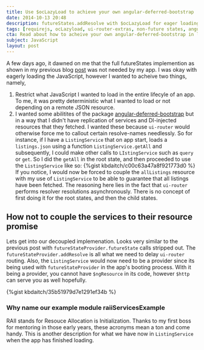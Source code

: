 ```yaml
---
title: Use $ocLazyLoad to achieve your own angular-deferred-bootstrap
date: 2014-10-13 20:48
description: futureStates.addResolve with $ocLazyLoad for eager loading
tags: [requirejs, ocLazyload, ui-router-extras, non-future states, angular-deferred-bootstrap, ng-deferred-bootstrap, RAII]
cta: Read about how to acheive your own angular-deferred-bootstrap in less than 100 lines of code
subject: JavaScript
layout: post
---
```


A few days ago, it dawned on me that the full futureStates implemention as shown in my previous blog [post](http://bardo.io/2014/08/26/oclazyload-future-states/) was not needed by my app. I was okay with eagerly loading the JavaScript, however I wanted to acheive two things, namely,

1. Restrict what JavaScript I wanted to load in the entire lifecyle of an app. To me, it was pretty deterministic what I wanted to load or not depending on a remote JSON resource.
2. I wanted some abilitites of the package [angular-deferred-bootstrap](https://github.com/philippd/angular-deferred-bootstrap) but in a way that I didn't have replication of services and DI-injected resources that they fetched. I wanted these because `ui-router` would otherwise force me to
callout certain resolve-names needlessly. So for instance, if I have a `ListingService` that on app start, loads 
a `listings.json` using a function `ListingService.getAll` and subsequently, I could make other calls to `LIstingService`
such as `query` or `get`. So I did the `getAll` in the root state, and then proceeded to use the `ListingService` like so:
{%gist kbdaitch/c00c63a47a8f921773d0 %}
 If you notice, I would now be forced to couple the `allListings` resource with my use of `ListingService` to be able to guarantee that all listings have been fetched. The reasoning here lies in the fact that `ui-router` performs resolver
 resolutions asynchronously. There is no concept of first doing it for the root states, and then the child states.

## How not to couple the services to their resource promise  ##

Lets get into our decoupled implemenation. Looks very similar to the previous post with `futureStateProvider.futureState` calls stripped out. The `futureStateProvider.addResolve` is all what we need to delay `ui-router` routing.
Also, the `ListingService` would now need to be a provider since its being used with `futureStateProvider` in the app's
booting process. With it being a provider, you cannot have `$ngResource` in its code, however `$http` can serve you as well
hopefully.

{%gist kbdaitch/35b51979d7e1291ef34b %}

### Why name our example module raiiServicesExample ###
RAII stands for Resouce Allocation is Initialization. Thanks to my first boss for mentoring in those early years, these acronyms mean a ton and come handy. This is another description for what we have now in `ListingService` when the app has finished loading.